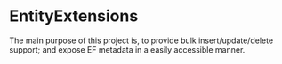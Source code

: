 # EntityExtensions
The main purpose of this project is, to provide bulk insert/update/delete support; and expose EF metadata in a easily accessible manner.
